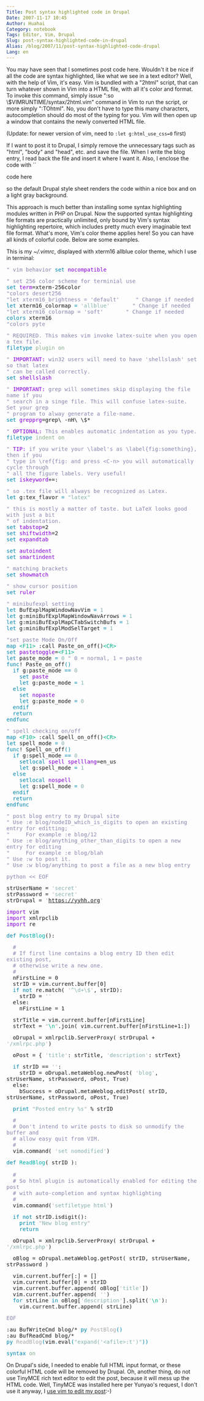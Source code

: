 ```yaml
---
Title: Post syntax highlighted code in Drupal
Date: 2007-11-17 10:45
Author: Huahai
Category: notebook
Tags: Editor, Vim, Drupal
Slug: post-syntax-highlighted-code-in-drupal
Alias: /blog/2007/11/post-syntax-highlighted-code-drupal
Lang: en
---
```


You may have seen that I sometimes post code here. Wouldn't it be nice if all the code are syntax highlighted, like what we see in a text editor? Well, with the help of Vim, it's easy. Vim is bundled with a "2html" script, that can turn whatever shown in Vim into a HTML file, with all it's color and format. To invoke this command, simply issue ":so \\$VIMRUNTIME/syntax/2html.vim" command in Vim to run the script, or more simply ":TOhtml". No, you don't have to type this many characters, autocompletion should do most of the typing for you. Vim will then open up a window that contains the newly converted HTML file.

(Update: for newer version of vim, need to `:let g:html_use_css=0` first)

If I want to post it to Drupal, I simply remove the unnecessary tags such as "html", "body" and "head", etc. and save the file. When I write the blog entry, I read back the file and insert it where I want it. Also, I enclose the code with ``

code here

  
so the default Drupal style sheet renders the code within a nice box and on a light gray background.

This approach is much better than installing some syntax highlighting modules written in PHP on Drupal. Now the supported syntax highlighting file formats are practically unlimited, only bound by Vim's syntax highlighting repertoire, which includes pretty much every imaginable text file format. What's more, Vim's color theme applies here! So you can have all kinds of colorful code. Below are some examples.

This is my *~/.vimrc*, displayed with xterm16 allblue color theme, which I use in terminal:

<font face="monospace">  
<font color="#8787af">" vim behavior</font>  
<font color="#0087af">set</font> <font color="#8700d7">nocompatible</font>

<font color="#8787af">" set 256 color scheme for terminial use</font>  
<font color="#0087af">set</font> <font color="#8700d7">term</font>=xterm-256color  
<font color="#8787af">"colors desert256</font>  
<font color="#8787af">"let xterm16\_brightness = 'default'     " Change if needed</font>  
<font color="#0087af">let</font> xterm16\_colormap <font color="#0087af">=</font> <font color="#87afaf">'allblue'</font>       <font color="#8787af">" Change if needed </font>  
<font color="#8787af">"let xterm16\_colormap = 'soft'       " Change if needed </font>  
<font color="#0087af">colors</font> xterm16  
<font color="#8787af">"colors pyte</font>

<font color="#8787af">" REQUIRED. This makes vim invoke latex-suite when you open a tex file.</font>  
<font color="#0087af">filetype</font> <font color="#87af87">plugin</font> <font color="#87af87">on</font>

<font color="#8787af">"</font> <font color="#8700d7">IMPORTANT:</font><font color="#8787af"> win32 users will need to have 'shellslash' set so that latex</font>  
<font color="#8787af">" can be called correctly.</font>  
<font color="#0087af">set</font> <font color="#8700d7">shellslash</font>

<font color="#8787af">"</font> <font color="#8700d7">IMPORTANT:</font><font color="#8787af"> grep will sometimes skip displaying the file name if you</font>  
<font color="#8787af">" search in a singe file. This will confuse latex-suite. Set your grep</font>  
<font color="#8787af">" program to alway generate a file-name.</font>  
<font color="#0087af">set</font> <font color="#8700d7">grepprg</font>=grep\\ -nH\\ \\$\*

<font color="#8787af">"</font> <font color="#8700d7">OPTIONAL:</font><font color="#8787af"> This enables automatic indentation as you type.</font>  
<font color="#0087af">filetype</font> <font color="#87af87">indent</font> <font color="#87af87">on</font>

<font color="#8787af">"</font> <font color="#8700d7">TIP:</font><font color="#8787af"> if you write your \\label's as \\label{fig:something}, then if you</font>  
<font color="#8787af">" type in \\ref{fig: and press &lt;C-n&gt; you will automatically cycle through</font>  
<font color="#8787af">" all the figure labels. Very useful!</font>  
<font color="#0087af">set</font> <font color="#8700d7">iskeyword</font>+=:

<font color="#8787af">" so .tex file will always be recognized as Latex.</font>  
<font color="#0087af">let</font> g:tex\_flavor <font color="#0087af">=</font> <font color="#87afaf">"latex"</font>

<font color="#8787af">" this is mostly a matter of taste. but LaTeX looks good with just a bit</font>  
<font color="#8787af">" of indentation.</font>  
<font color="#0087af">set</font> <font color="#8700d7">tabstop</font>=2  
<font color="#0087af">set</font> <font color="#8700d7">shiftwidth</font>=2  
<font color="#0087af">set</font> <font color="#8700d7">expandtab</font> 

<font color="#0087af">set</font> <font color="#8700d7">autoindent</font>  
<font color="#0087af">set</font> <font color="#8700d7">smartindent</font>

<font color="#8787af">" matching brackets</font>  
<font color="#0087af">set</font> <font color="#8700d7">showmatch</font>

<font color="#8787af">" show cursor position</font>  
<font color="#0087af">set</font> <font color="#8700d7">ruler</font>

<font color="#8787af">" minibufexpl setting</font>  
<font color="#0087af">let</font> BufExplMapWindowNavVim <font color="#0087af">=</font> <font color="#87afaf">1</font>  
<font color="#0087af">let</font> g:miniBufExplMapWindowNavArrows <font color="#0087af">=</font> <font color="#87afaf">1</font>  
<font color="#0087af">let</font> g:miniBufExplMapCTabSwitchBufs <font color="#0087af">=</font> <font color="#87afaf">1</font>  
<font color="#0087af">let</font> g:miniBufExplModSelTarget <font color="#0087af">=</font> <font color="#87afaf">1</font>

<font color="#8787af">"set paste Mode On/Off</font>  
<font color="#0087af">map</font> <font color="#00af87">&lt;</font><font color="#00af87">F11</font><font color="#00af87">&gt;</font> :call Paste\_on\_off()<font color="#00af87">&lt;</font><font color="#00af87">CR</font><font color="#00af87">&gt;</font>  
<font color="#0087af">set</font> <font color="#8700d7">pastetoggle</font>=<font color="#00af87">&lt;</font><font color="#00af87">F11</font><font color="#00af87">&gt;</font>  
<font color="#0087af">let</font> paste\_mode <font color="#0087af">=</font> <font color="#87afaf">0</font> <font color="#8787af">" 0 = normal, 1 = paste</font>  
<font color="#0087af">func</font>! Paste\_on\_off<font color="#0087af">()</font>  
  <font color="#0087af">if</font> g:paste\_mode <font color="#0087af">==</font> <font color="#87afaf">0</font>  
    <font color="#0087af">set</font> <font color="#8700d7">paste</font>  
    <font color="#0087af">let</font> g:paste\_mode <font color="#0087af">=</font> <font color="#87afaf">1</font>  
  <font color="#0087af">else</font>  
    <font color="#0087af">set</font> <font color="#8700d7">nopaste</font>  
    <font color="#0087af">let</font> g:paste\_mode <font color="#0087af">=</font> <font color="#87afaf">0</font>  
  <font color="#0087af">endif</font>  
  <font color="#0087af">return</font>  
<font color="#0087af">endfunc</font>

<font color="#8787af">" spell checking on/off</font>  
<font color="#0087af">map</font> <font color="#00af87">&lt;</font><font color="#00af87">F10</font><font color="#00af87">&gt;</font> :call Spell\_on\_off()<font color="#00af87">&lt;</font><font color="#00af87">CR</font><font color="#00af87">&gt;</font>  
<font color="#0087af">let</font> spell\_mode <font color="#0087af">=</font> <font color="#87afaf">0</font>  
<font color="#0087af">func</font>! Spell\_on\_off<font color="#0087af">()</font>  
  <font color="#0087af">if</font> g:spell\_mode <font color="#0087af">==</font> <font color="#87afaf">0</font>  
    <font color="#0087af">setlocal</font> <font color="#8700d7">spell</font> <font color="#8700d7">spelllang</font>=en\_us  
    <font color="#0087af">let</font> g:spell\_mode <font color="#0087af">=</font> <font color="#87afaf">1</font>  
  <font color="#0087af">else</font>   
    <font color="#0087af">setlocal</font> <font color="#8700d7">nospell</font>  
    <font color="#0087af">let</font> g:spell\_mode <font color="#0087af">=</font> <font color="#87afaf">0</font>  
  <font color="#0087af">endif</font>  
  <font color="#0087af">return</font>  
<font color="#0087af">endfunc</font>

<font color="#8787af">" post blog entry to my Drupal site</font>  
<font color="#8787af">" Use :e blog/nodeID\_which\_is\_digits to open an existing entry for editting;</font>  
<font color="#8787af">"     For example :e blog/12</font>  
<font color="#8787af">" Use :e blog/anything\_other\_than\_digits to open a new entry for editing</font>  
<font color="#8787af">"     For example :e blog/blah</font>  
<font color="#8787af">" Use :w to post it. </font>  
<font color="#8787af">" Use :w blog/anything to post a file as a new blog entry</font>

<font color="#8787af">python &lt;&lt; EOF</font>

strUserName = <font color="#a8a8a8">'</font><font color="#87afaf">secret</font><font color="#a8a8a8">'</font>  
strPassword = <font color="#a8a8a8">'</font><font color="#87afaf">secret</font><font color="#a8a8a8">'</font>  
strDrupal = <font color="#a8a8a8">'</font><font color="#87afaf"><https://yyhh.org></font><font color="#a8a8a8">'</font>

<font color="#8700d7">import</font> vim  
<font color="#8700d7">import</font> xmlrpclib  
<font color="#8700d7">import</font> re

<font color="#0087af">def</font> <font color="#00afaf">PostBlog</font>():

  <font color="#8787af">\#</font>  
  <font color="#8787af">\# If first line contains a blog entry ID then edit existing post,</font>  
  <font color="#8787af">\# otherwise write a new one.</font>  
  <font color="#8787af">\#</font>  
  nFirstLine = 0  
  strID = vim.current.buffer\[0\]  
  <font color="#0087af">if</font> <font color="#0087af">not</font> re.match( <font color="#a8a8a8">'</font><font color="#87afaf">^\\d+\\$</font><font color="#a8a8a8">'</font>, strID):  
    strID = <font color="#a8a8a8">''</font>  
  else:  
    nFirstLine = 1

  strTitle = vim.current.buffer\[nFirstLine\]  
  strText = <font color="#a8a8a8">"</font><font color="#00af87">\\n</font><font color="#a8a8a8">"</font>.join( vim.current.buffer\[nFirstLine+1:\])

  oDrupal = xmlrpclib.ServerProxy( strDrupal + <font color="#a8a8a8">'</font><font color="#87afaf">/xmlrpc.php</font><font color="#a8a8a8">'</font>)

  oPost = { <font color="#a8a8a8">'</font><font color="#87afaf">title</font><font color="#a8a8a8">'</font>: strTitle, <font color="#a8a8a8">'</font><font color="#87afaf">description</font><font color="#a8a8a8">'</font>: strText}

  <font color="#0087af">if</font> strID == <font color="#a8a8a8">''</font>:  
    strID = oDrupal.metaWeblog.newPost( <font color="#a8a8a8">'</font><font color="#87afaf">blog</font><font color="#a8a8a8">'</font>, strUserName, strPassword, oPost, True)  
  else:  
    bSuccess = oDrupal.metaWeblog.editPost( strID, strUserName, strPassword, oPost, True)

  <font color="#0087af">print</font> <font color="#a8a8a8">"</font><font color="#87afaf">Posted entry %s</font><font color="#a8a8a8">"</font> % strID

  <font color="#8787af">\#</font>  
  <font color="#8787af">\# Don't intend to write posts to disk so unmodify the buffer and</font>  
  <font color="#8787af">\# allow easy quit from VIM.</font>  
  <font color="#8787af">\#</font>  
  vim.command( <font color="#a8a8a8">'</font><font color="#87afaf">set nomodified</font><font color="#a8a8a8">'</font>)

<font color="#0087af">def</font> <font color="#00afaf">ReadBlog</font>( strID ):  
    
  <font color="#8787af">\#</font>  
  <font color="#8787af">\# So html plugin is automatically enabled for editing the post </font>  
  <font color="#8787af">\# with auto-completion and syntax highlighting</font>  
  <font color="#8787af">\#</font>  
  vim.command(<font color="#a8a8a8">'</font><font color="#87afaf">setfiletype html</font><font color="#a8a8a8">'</font>)

  <font color="#0087af">if</font> <font color="#0087af">not</font> strID.isdigit():  
    <font color="#0087af">print</font> <font color="#a8a8a8">"</font><font color="#87afaf">New blog entry</font><font color="#a8a8a8">"</font>  
    <font color="#0087af">return</font>

  oDrupal = xmlrpclib.ServerProxy( strDrupal + <font color="#a8a8a8">'</font><font color="#87afaf">/xmlrpc.php</font><font color="#a8a8a8">'</font>)

  oBlog = oDrupal.metaWeblog.getPost( strID, strUserName, strPassword )

  vim.current.buffer\[:\] = \[\]  
  vim.current.buffer\[0\] = strID  
  vim.current.buffer.append( oBlog\[<font color="#a8a8a8">'</font><font color="#87afaf">title</font><font color="#a8a8a8">'</font>\])  
  vim.current.buffer.append( <font color="#a8a8a8">''</font>)  
  <font color="#0087af">for</font> strLine <font color="#0087af">in</font> oBlog\[<font color="#a8a8a8">'</font><font color="#87afaf">description</font><font color="#a8a8a8">'</font>\].split(<font color="#a8a8a8">'</font><font color="#00af87">\\n</font><font color="#a8a8a8">'</font>):  
    vim.current.buffer.append( strLine)

<font color="#8787af">EOF</font>

:au BufWriteCmd blog/\* <font color="#0087af">py</font> <font color="#a8a8a8">PostBlog</font><font color="#0087af">()</font>   
:au BufReadCmd blog/\* <font color="#0087af">py</font> <font color="#a8a8a8">ReadBlog</font><font color="#0087af">(</font>vim<font color="#0087af">.</font>eval<font color="#0087af">(</font><font color="#87afaf">"expand('&lt;afile&gt;:t')"</font><font color="#0087af">))</font>

<font color="#0087af">syntax</font> <font color="#87af87">on</font>  

</font>

On Drupal's side, I needed to enable full HTML input format, or these colorful HTML code will be removed by Drupal. Oh, another thing, do not use TinyMCE rich text editor to edit the post, because it will mess up the HTML code. Well, TinyMCE was installed here per Yunyao's request, I don't use it anyway, I [use vim to edit my post](https://yyhh.org/blog/2007/10/posting-blog-entry-drupal-within-vim):-)
